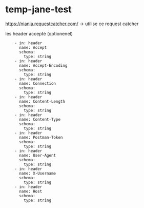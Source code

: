 # temp-jane-test

https://niania.requestcatcher.com/ -> utilise ce request catcher


les header accepté (optionenel)

        - in: header
          name: Accept
          schema:
            type: string
        - in: header
          name: Accept-Encoding
          schema:
            type: string
        - in: header
          name: Connection
          schema:
            type: string
        - in: header
          name: Content-Length
          schema:
            type: string
        - in: header
          name: Content-Type
          schema:
            type: string
        - in: header
          name: Postman-Token
          schema:
            type: string
        - in: header
          name: User-Agent
          schema:
            type: string
        - in: header
          name: X-Username
          schema:
            type: string
        - in: header
          name: Host
          schema:
            type: string
